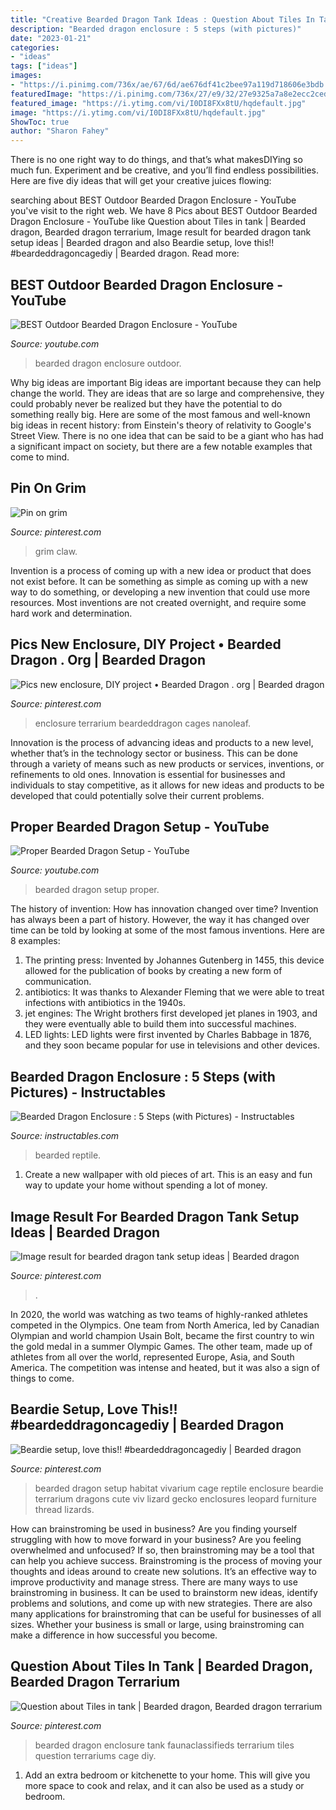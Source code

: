 ```yaml
---
title: "Creative Bearded Dragon Tank Ideas : Question About Tiles In Tank"
description: "Bearded dragon enclosure : 5 steps (with pictures)"
date: "2023-01-21"
categories:
- "ideas"
tags: ["ideas"]
images:
- "https://i.pinimg.com/736x/ae/67/6d/ae676df41c2bee97a119d718606e3bdb.jpg"
featuredImage: "https://i.pinimg.com/736x/27/e9/32/27e9325a7a8e2ecc2ced1704a32e0286--bearded-dragon-reptile.jpg"
featured_image: "https://i.ytimg.com/vi/I0DI8FXx8tU/hqdefault.jpg"
image: "https://i.ytimg.com/vi/I0DI8FXx8tU/hqdefault.jpg"
ShowToc: true
author: "Sharon Fahey"
---
```



There is no one right way to do things, and that’s what makesDIYing so much fun. Experiment and be creative, and you’ll find endless possibilities. Here are five diy ideas that will get your creative juices flowing:

	

		
searching about BEST Outdoor Bearded Dragon Enclosure - YouTube you've visit to the right web. We have 8 Pics about BEST Outdoor Bearded Dragon Enclosure - YouTube like Question about Tiles in tank | Bearded dragon, Bearded dragon terrarium, Image result for bearded dragon tank setup ideas | Bearded dragon and also Beardie setup, love this!! #beardeddragoncagediy | Bearded dragon. Read more:
		
    
## BEST Outdoor Bearded Dragon Enclosure - YouTube

<img loading=lazy src="https://i.ytimg.com/vi/uTrKz5gWP6Q/maxresdefault.jpg" onerror="this.onerror=null;this.src='https://tse3.mm.bing.net/th?id=OIP.dFIsfWu57P22p7BDSN3NrQHaEK&amp;pid=15.1';" alt="BEST Outdoor Bearded Dragon Enclosure - YouTube">

_Source: youtube.com_

>bearded dragon enclosure outdoor. 

	

Why big ideas are important
Big ideas are important because they can help change the world. They are ideas that are so large and comprehensive, they could probably never be realized but they have the potential to do something really big. Here are some of the most famous and well-known big ideas in recent history: from Einstein's theory of relativity to Google's Street View. There is no one idea that can be said to be a giant who has had a significant impact on society, but there are a few notable examples that come to mind.

    
## Pin On Grim

<img loading=lazy src="https://i.pinimg.com/736x/27/e9/32/27e9325a7a8e2ecc2ced1704a32e0286--bearded-dragon-reptile.jpg" onerror="this.onerror=null;this.src='https://tse3.mm.bing.net/th?id=OIP.5gLmRp1bH4UHLB73TOZ-YQHaFj&amp;pid=15.1';" alt="Pin on grim">

_Source: pinterest.com_

>grim claw. 

	

Invention is a process of coming up with a new idea or product that does not exist before. It can be something as simple as coming up with a new way to do something, or developing a new invention that could use more resources. Most inventions are not created overnight, and require some hard work and determination.

    
## Pics New Enclosure, DIY Project • Bearded Dragon . Org | Bearded Dragon

<img loading=lazy src="https://i.pinimg.com/736x/ae/67/6d/ae676df41c2bee97a119d718606e3bdb.jpg" onerror="this.onerror=null;this.src='https://tse4.mm.bing.net/th?id=OIP.FwZfg6xOsP-Y_3won5oEQgAAAA&amp;pid=15.1';" alt="Pics new enclosure, DIY project • Bearded Dragon . org | Bearded dragon">

_Source: pinterest.com_

>enclosure terrarium beardeddragon cages nanoleaf. 

	

Innovation is the process of advancing ideas and products to a new level, whether that’s in the technology sector or business. This can be done through a variety of means such as new products or services, inventions, or refinements to old ones. Innovation is essential for businesses and individuals to stay competitive, as it allows for new ideas and products to be developed that could potentially solve their current problems.

    
## Proper Bearded Dragon Setup - YouTube

<img loading=lazy src="https://i.ytimg.com/vi/I0DI8FXx8tU/hqdefault.jpg" onerror="this.onerror=null;this.src='https://tse4.mm.bing.net/th?id=OIP.w3m234jeOwB-Ya1A2BzlFQHaFj&amp;pid=15.1';" alt="Proper Bearded Dragon Setup - YouTube">

_Source: youtube.com_

>bearded dragon setup proper. 

	

The history of invention: How has innovation changed over time?
Invention has always been a part of history. However, the way it has changed over time can be told by looking at some of the most famous inventions. Here are 8 examples:
1. The printing press: Invented by Johannes Gutenberg in 1455, this device allowed for the publication of books by creating a new form of communication.
2. antibiotics: It was thanks to Alexander Fleming that we were able to treat infections with antibiotics in the 1940s.
3. jet engines: The Wright brothers first developed jet planes in 1903, and they were eventually able to build them into successful machines.
4. LED lights: LED lights were first invented by Charles Babbage in 1876, and they soon became popular for use in televisions and other devices.

    
## Bearded Dragon Enclosure : 5 Steps (with Pictures) - Instructables

<img loading=lazy src="https://content.instructables.com/ORIG/F85/F3Z1/HOHYECE9/F85F3Z1HOHYECE9.jpg?frame=1" onerror="this.onerror=null;this.src='https://tse3.mm.bing.net/th?id=OIP.Pg2mlYK5rkYs5aR7DovHSAHaE8&amp;pid=15.1';" alt="Bearded Dragon Enclosure : 5 Steps (with Pictures) - Instructables">

_Source: instructables.com_

>bearded reptile. 

	

1. Create a new wallpaper with old pieces of art. This is an easy and fun way to update your home without spending a lot of money.

    
## Image Result For Bearded Dragon Tank Setup Ideas | Bearded Dragon

<img loading=lazy src="https://i.pinimg.com/736x/18/95/1f/18951fd5fbffaf17cc6a4ad2d425155c.jpg" onerror="this.onerror=null;this.src='https://tse2.mm.bing.net/th?id=OIP.y_o4bSJuTbTENSuPOxQT4AHaEK&amp;pid=15.1';" alt="Image result for bearded dragon tank setup ideas | Bearded dragon">

_Source: pinterest.com_

>. 

	

In 2020, the world was watching as two teams of highly-ranked athletes competed in the Olympics. One team from North America, led by Canadian Olympian and world champion Usain Bolt, became the first country to win the gold medal in a summer Olympic Games. The other team, made up of athletes from all over the world, represented Europe, Asia, and South America. The competition was intense and heated, but it was also a sign of things to come.

    
## Beardie Setup, Love This!! #beardeddragoncagediy | Bearded Dragon

<img loading=lazy src="https://i.pinimg.com/originals/ee/71/0b/ee710be0308d6ca6aea57aafdaa1df26.jpg" onerror="this.onerror=null;this.src='https://tse3.mm.bing.net/th?id=OIP.oSz8Pys_TrhZoMRRyBIR_AHaFj&amp;pid=15.1';" alt="Beardie setup, love this!! #beardeddragoncagediy | Bearded dragon">

_Source: pinterest.com_

>bearded dragon setup habitat vivarium cage reptile enclosure beardie terrarium dragons cute viv lizard gecko enclosures leopard furniture thread lizards. 

	

How can brainstroming be used in business?
Are you finding yourself struggling with how to move forward in your business? Are you feeling overwhelmed and unfocused? If so, then brainstroming may be a tool that can help you achieve success. Brainstroming is the process of moving your thoughts and ideas around to create new solutions. It’s an effective way to improve productivity and manage stress.
There are many ways to use brainstroming in business. It can be used to brainstorm new ideas, identify problems and solutions, and come up with new strategies. There are also many applications for brainstroming that can be useful for businesses of all sizes. Whether your business is small or large, using brainstroming can make a difference in how successful you become.

    
## Question About Tiles In Tank | Bearded Dragon, Bearded Dragon Terrarium

<img loading=lazy src="https://i.pinimg.com/originals/f0/b5/17/f0b5177d433f316d412bd30945c1642b.jpg" onerror="this.onerror=null;this.src='https://tse4.mm.bing.net/th?id=OIP.zSmJ5P8T96LLyLxsGHYxTgHaFj&amp;pid=15.1';" alt="Question about Tiles in tank | Bearded dragon, Bearded dragon terrarium">

_Source: pinterest.com_

>bearded dragon enclosure tank faunaclassifieds terrarium tiles question terrariums cage diy. 

	

1. Add an extra bedroom or kitchenette to your home. This will give you more space to cook and relax, and it can also be used as a study or bedroom. 

